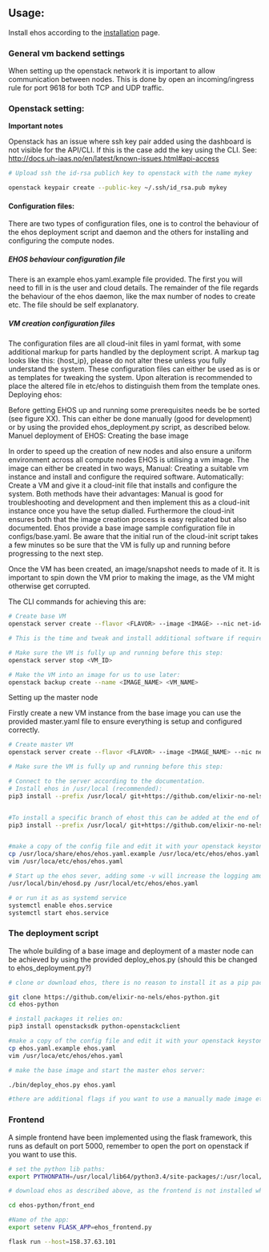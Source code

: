 ## Usage:

Install ehos according to the [installation](installation.md) page.


### General vm backend settings

When setting up the openstack network it is important to allow
communication between nodes. This is done by open an incoming/ingress
rule for port 9618 for both TCP and UDP traffic.



### Openstack setting:

**Important notes**

Openstack has an issue where ssh key pair added using the dashboard is
not visible for the API/CLI. If this is the case add the key using the
CLI. See:
http://docs.uh-iaas.no/en/latest/known-issues.html#api-access

```bash
# Upload ssh the id-rsa publich key to openstack with the name mykey

openstack keypair create --public-key ~/.ssh/id_rsa.pub mykey
```




#### Configuration files:

There are two types of configuration files, one is to control the
behaviour of the ehos deployment script and daemon and the others for
installing and configuring the compute nodes.

##### EHOS behaviour configuration file

There is an example ehos.yaml.example file provided. The first you
will need to fill in is the user and cloud details. The remainder of
the file regards the behaviour of the ehos daemon, like the max number
of nodes to create etc. The file should be self explanatory.


##### VM creation configuration files


The configuration files are all cloud-init files in yaml format, with
some additional markup for parts handled by the deployment script. A
markup tag looks like this: {host_ip}, please do not alter these
unless you fully understand the system. These configuration files can
either be used as is or as templates for tweaking the system. Upon
alteration is recommended to place the altered file in etc/ehos to
distinguish them from the template ones.  Deploying ehos:

Before getting EHOS up and running some prerequisites needs be be
sorted (see figure XX). This can either be done manually (good for
development) or by using the provided ehos_deployment.py script, as
described below.  Manuel deployment of EHOS: Creating the base image

In order to speed up the creation of new nodes and also ensure a
uniform environment across all compute nodes EHOS is utilising a vm
image. The image can either be created in two ways, Manual: Creating a
suitable vm instance and install and configure the required
software. Automatically: Create a VM and give it a cloud-init file
that installs and configure the system. Both methods have their
advantages: Manual is good for troubleshooting and development and
then implement this as a cloud-init instance once you have the setup
dialled. Furthermore the cloud-init ensures both that the image
creation process is easy replicated but also documented.  Ehos provide
a base image sample configuration file in configs/base.yaml. Be aware
that the initial run of the cloud-init script takes a few minutes so
be sure that the VM is fully up and running before progressing to the
next step.


Once the VM has been created, an image/snapshot needs to made of
it. It is important to spin down the VM prior to making the image, as
the VM might otherwise get corrupted.

The CLI commands for achieving this are:

```bash
# Create base VM
openstack server create --flavor <FLAVOR> --image <IMAGE> --nic net-id=<NETID> --security-group <SECURITYGROUP> --key-name <KEYNAME> --user-data configs/base.yaml   <VM_NAME>

# This is the time and tweak and install additional software if required.

# Make sure the VM is fully up and running before this step:
openstack server stop <VM_ID>

# Make the VM into an image for us to use later:
openstack backup create --name <IMAGE_NAME> <VM_NAME>
```


Setting up the master node

Firstly create a new VM instance from the base image you can use the
provided master.yaml file to ensure everything is setup and configured
correctly.


```bash
# Create master VM
openstack server create --flavor <FLAVOR> --image <IMAGE_NAME> --nic net-id=<NETID> --security-group <SECURITYGROUP> --key-name <KEYNAME> --user-data configs/base.yaml   <VM_NAME>

# Make sure the VM is fully up and running before this step:

# Connect to the server according to the documentation.
# Install ehos in /usr/local (recommended):
pip3 install --prefix /usr/local/ git+https://github.com/elixir-no-nels/ehos-python.git


#To install a specific branch of ehost this can be added at the end of the URL:
pip3 install --prefix /usr/local/ git+https://github.com/elixir-no-nels/ehos-python.git@v1.0.0


#make a copy of the config file and edit it with your openstack keystone credientials
cp /usr/loca/share/ehos/ehos.yaml.example /usr/loca/etc/ehos/ehos.yaml
vim /usr/loca/etc/ehos/ehos.yaml

# Start up the ehos sever, adding some -v will increase the logging amount:
/usr/local/bin/ehosd.py /usr/local/etc/ehos/ehos.yaml

# or run it as as systemd service
systemctl enable ehos.service
systemctl start ehos.service

```






### The deployment script

The whole building of a base image and deployment of a master node can
be achieved by using the provided deploy_ehos.py (should this be
changed to ehos_deployment.py?)


```bash
# clone or download ehos, there is no reason to install it as a pip package:

git clone https://github.com/elixir-no-nels/ehos-python.git
cd ehos-python

# install packages it relies on:
pip3 install openstacksdk python-openstackclient

#make a copy of the config file and edit it with your openstack keystone credientials
cp ehos.yaml.example ehos.yaml
vim /usr/loca/etc/ehos/ehos.yaml

# make the base image and start the master ehos server:

./bin/deploy_ehos.py ehos.yaml 

#there are additional flags if you want to use a manually made image etc.
```


### Frontend

A simple frontend have been implemented using the flask
framework, this runs as default on port 5000, remember to open the
port on openstack if you want to use this.


```bash
# set the python lib paths:
export PYTHONPATH=/usr/local/lib64/python3.4/site-packages/:/usr/local/lib/python3.4/site-package

# download ehos as described above, as the frontend is not installed when using pip

cd ehos-python/front_end

#Name of the app:
export setenv FLASK_APP=ehos_frontend.py

flask run --host=158.37.63.101
```

